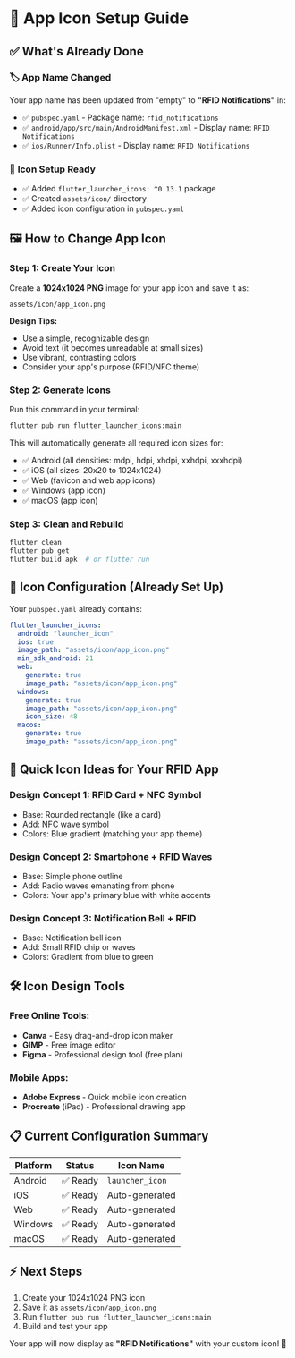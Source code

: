 # 📱 App Icon Setup Guide

## ✅ **What's Already Done**

### 🏷️ **App Name Changed**
Your app name has been updated from "empty" to **"RFID Notifications"** in:
- ✅ `pubspec.yaml` - Package name: `rfid_notifications`
- ✅ `android/app/src/main/AndroidManifest.xml` - Display name: `RFID Notifications`
- ✅ `ios/Runner/Info.plist` - Display name: `RFID Notifications`

### 🎨 **Icon Setup Ready**
- ✅ Added `flutter_launcher_icons: ^0.13.1` package
- ✅ Created `assets/icon/` directory
- ✅ Added icon configuration in `pubspec.yaml`

## 🖼️ **How to Change App Icon**

### Step 1: Create Your Icon
Create a **1024x1024 PNG** image for your app icon and save it as:
```
assets/icon/app_icon.png
```

**Design Tips:**
- Use a simple, recognizable design
- Avoid text (it becomes unreadable at small sizes)
- Use vibrant, contrasting colors
- Consider your app's purpose (RFID/NFC theme)

### Step 2: Generate Icons
Run this command in your terminal:
```bash
flutter pub run flutter_launcher_icons:main
```

This will automatically generate all required icon sizes for:
- ✅ Android (all densities: mdpi, hdpi, xhdpi, xxhdpi, xxxhdpi)
- ✅ iOS (all sizes: 20x20 to 1024x1024)
- ✅ Web (favicon and web app icons)
- ✅ Windows (app icon)
- ✅ macOS (app icon)

### Step 3: Clean and Rebuild
```bash
flutter clean
flutter pub get
flutter build apk  # or flutter run
```

## 🎨 **Icon Configuration (Already Set Up)**

Your `pubspec.yaml` already contains:
```yaml
flutter_launcher_icons:
  android: "launcher_icon"
  ios: true
  image_path: "assets/icon/app_icon.png"
  min_sdk_android: 21
  web:
    generate: true
    image_path: "assets/icon/app_icon.png"
  windows:
    generate: true
    image_path: "assets/icon/app_icon.png"
    icon_size: 48
  macos:
    generate: true
    image_path: "assets/icon/app_icon.png"
```

## 🚀 **Quick Icon Ideas for Your RFID App**

### Design Concept 1: RFID Card + NFC Symbol
- Base: Rounded rectangle (like a card)
- Add: NFC wave symbol
- Colors: Blue gradient (matching your app theme)

### Design Concept 2: Smartphone + RFID Waves
- Base: Simple phone outline
- Add: Radio waves emanating from phone
- Colors: Your app's primary blue with white accents

### Design Concept 3: Notification Bell + RFID
- Base: Notification bell icon
- Add: Small RFID chip or waves
- Colors: Gradient from blue to green

## 🛠️ **Icon Design Tools**

### Free Online Tools:
- **Canva** - Easy drag-and-drop icon maker
- **GIMP** - Free image editor
- **Figma** - Professional design tool (free plan)

### Mobile Apps:
- **Adobe Express** - Quick mobile icon creation
- **Procreate** (iPad) - Professional drawing app

## 📋 **Current Configuration Summary**

| Platform | Status | Icon Name |
|----------|--------|-----------|
| Android | ✅ Ready | `launcher_icon` |
| iOS | ✅ Ready | Auto-generated |
| Web | ✅ Ready | Auto-generated |
| Windows | ✅ Ready | Auto-generated |
| macOS | ✅ Ready | Auto-generated |

## ⚡ **Next Steps**

1. Create your 1024x1024 PNG icon
2. Save it as `assets/icon/app_icon.png`
3. Run `flutter pub run flutter_launcher_icons:main`
4. Build and test your app

Your app will now display as **"RFID Notifications"** with your custom icon! 🎉
